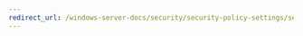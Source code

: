 ```yaml
---
redirect_url: /windows-server-docs/security/security-policy-settings/security-options/domain-member-digitally-encrypt-secure-channel-data-when-possible.md
---
```


